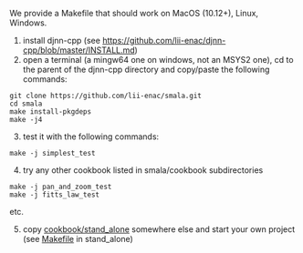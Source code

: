 We provide a Makefile that should work on MacOS (10.12+), Linux, Windows.

1. install djnn-cpp (see https://github.com/lii-enac/djnn-cpp/blob/master/INSTALL.md)
2. open a terminal (a mingw64 one on windows, not an MSYS2 one), cd to the parent of the djnn-cpp directory and copy/paste the following commands:
```
git clone https://github.com/lii-enac/smala.git  
cd smala  
make install-pkgdeps  
make -j4  
```
3. test it with the following commands:
```
make -j simplest_test
```
4. try any other cookbook listed in smala/cookbook subdirectories
```
make -j pan_and_zoom_test
make -j fitts_law_test
```
etc.

5. copy [cookbook/stand_alone](cookbook/stand_alone) somewhere else and start your own project (see [Makefile](cookbook/stand_alone/Makefile) in stand_alone)
